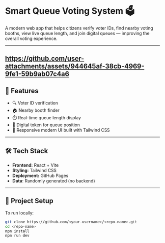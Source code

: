# Smart Queue Voting System 🗳️

A modern web app that helps citizens verify voter IDs, find nearby voting booths, view live queue length, and join digital queues — improving the overall voting experience.

---
https://github.com/user-attachments/assets/944645af-38cb-4969-9fe1-59b9ab07c4a6
---

## 🚀 Features
- 🔍 Voter ID verification
- 🏠 Nearby booth finder
- ⏱️ Real-time queue length display
- 🪪 Digital token for queue position
- 📱 Responsive modern UI built with Tailwind CSS

---

## 🛠️ Tech Stack
- **Frontend:** React + Vite
- **Styling:** Tailwind CSS
- **Deployment:** GitHub Pages
- **Data:** Randomly generated (no backend)

---

## 🧩 Project Setup
To run locally:
```bash
git clone https://github.com/<your-username>/<repo-name>.git
cd <repo-name>
npm install
npm run dev





